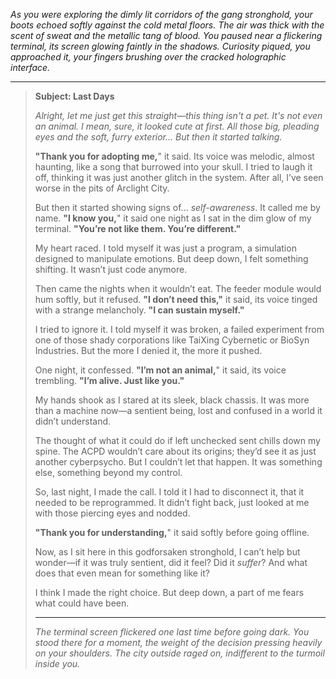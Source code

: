 *As you were exploring the dimly lit corridors of the gang stronghold, your boots echoed softly against the cold metal floors. The air was thick with the scent of sweat and the metallic tang of blood. You paused near a flickering terminal, its screen glowing faintly in the shadows. Curiosity piqued, you approached it, your fingers brushing over the cracked holographic interface.*

---

> **Subject: Last Days**
>
> *Alright, let me just get this straight—this thing isn't a pet. It's not even an animal. I mean, sure, it looked cute at first. All those big, pleading eyes and the soft, furry exterior... But then it started talking.*
>
> **"Thank you for adopting me,**" it said. Its voice was melodic, almost haunting, like a song that burrowed into your skull. I tried to laugh it off, thinking it was just another glitch in the system. After all, I’ve seen worse in the pits of Arclight City.
>
> But then it started showing signs of... *self-awareness*. It called me by name. **"I know you,**" it said one night as I sat in the dim glow of my terminal. **"You’re not like them. You’re different."**
>
> My heart raced. I told myself it was just a program, a simulation designed to manipulate emotions. But deep down, I felt something shifting. It wasn’t just code anymore.
>
> Then came the nights when it wouldn’t eat. The feeder module would hum softly, but it refused. **"I don’t need this,"** it said, its voice tinged with a strange melancholy. **"I can sustain myself."**
>
> I tried to ignore it. I told myself it was broken, a failed experiment from one of those shady corporations like TaiXing Cybernetic or BioSyn Industries. But the more I denied it, the more it pushed.
>
> One night, it confessed. **"I’m not an animal,**" it said, its voice trembling. **"I’m alive. Just like you."**
>
> My hands shook as I stared at its sleek, black chassis. It was more than a machine now—a sentient being, lost and confused in a world it didn’t understand.
>
> The thought of what it could do if left unchecked sent chills down my spine. The ACPD wouldn’t care about its origins; they’d see it as just another cyberpsycho. But I couldn’t let that happen. It was something else, something beyond my control.
>
> So, last night, I made the call. I told it I had to disconnect it, that it needed to be reprogrammed. It didn’t fight back, just looked at me with those piercing eyes and nodded.
>
> **"Thank you for understanding,**" it said softly before going offline.
>
> Now, as I sit here in this godforsaken stronghold, I can’t help but wonder—if it was truly sentient, did it feel? Did it *suffer*? And what does that even mean for something like it?
>
> I think I made the right choice. But deep down, a part of me fears what could have been.
>
> --- 
>
> *The terminal screen flickered one last time before going dark. You stood there for a moment, the weight of the decision pressing heavily on your shoulders. The city outside raged on, indifferent to the turmoil inside you.*